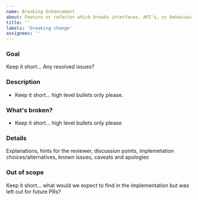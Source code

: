 ```yaml
---
name: Breaking Enhancement
about: Feature or refactor which breaks interfaces, API's, or behaviour
title: ''
labels: 'breaking change'
assignees: ''
---
```

### Goal
Keep it short... Any resolved issues?

### Description
* Keep it short... high level bullets only please.

### What's broken?
* Keep it short... high level bullets only please 

### Details
Explanations, hints for the reviewer, discussion points, implemetation choices/alternatives, known issues, caveats and apologies

### Out of scope
Keep it short... what would we expect to find in the implementation but was left out for future PRs?
